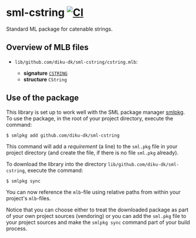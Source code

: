 # sml-cstring [![CI](https://github.com/diku-dk/sml-cstring/workflows/CI/badge.svg)](https://github.com/diku-dk/sml-cstring/actions)

Standard ML package for catenable strings.

## Overview of MLB files

- `lib/github.com/diku-dk/sml-cstring/cstring.mlb`:

  - **signature** [`CSTRING`](lib/github.com/diku-dk/sml-cstring/cstring.sig)
  - **structure** `CString`

## Use of the package

This library is set up to work well with the SML package manager
[smlpkg](https://github.com/diku-dk/smlpkg).  To use the package, in
the root of your project directory, execute the command:

```
$ smlpkg add github.com/diku-dk/sml-cstring
```

This command will add a _requirement_ (a line) to the `sml.pkg` file in your
project directory (and create the file, if there is no file `sml.pkg`
already).

To download the library into the directory
`lib/github.com/diku-dk/sml-cstring`, execute the command:

```
$ smlpkg sync
```

You can now reference the `mlb`-file using relative paths from within
your project's `mlb`-files.

Notice that you can choose either to treat the downloaded package as
part of your own project sources (vendoring) or you can add the
`sml.pkg` file to your project sources and make the `smlpkg sync`
command part of your build process.
